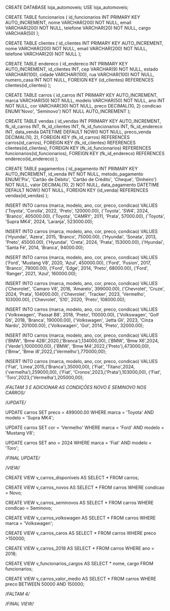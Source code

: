 CREATE DATABASE loja_automoveis;
USE loja_automoveis;

CREATE TABLE funcionarios (
    id_funcionarios INT PRIMARY KEY AUTO_INCREMENT,
    nome VARCHAR(200) NOT NULL,
    email VARCHAR(200) NOT NULL,
    telefone VARCHAR(20) NOT NULL,
    cargo VARCHAR(50)
);

CREATE TABLE clientes (
    id_clientes INT PRIMARY KEY AUTO_INCREMENT,
    nome VARCHAR(200) NOT NULL,
    email VARCHAR(200) NOT NULL,
    telefone VARCHAR(20) NOT NULL
);

CREATE TABLE endereco (
    id_endereco INT PRIMARY KEY AUTO_INCREMENT,
    id_clientes INT,
    cep VARCHAR(9) NOT NULL,
    estado VARCHAR(100),
    cidade VARCHAR(100),
    rua VARCHAR(100) NOT NULL,
    numero_casa INT NOT NULL,
    FOREIGN KEY (id_clientes) REFERENCES clientes(id_clientes)
);

CREATE TABLE carros (
    id_carros INT PRIMARY KEY AUTO_INCREMENT,
    marca VARCHAR(50) NOT NULL,
    modelo VARCHAR(50) NOT NULL,
    ano INT NOT NULL,
    cor VARCHAR(30) NOT NULL,
    preco DECIMAL(10, 2)
    condicao ENUM('Novo', 'Seminovo') NOT NULL AUTO_INCREMENT
);

CREATE TABLE vendas (
    id_vendas INT PRIMARY KEY AUTO_INCREMENT,
    fk_id_carros INT,
    fk_id_clientes INT,
    fk_id_funcionarios INT,
    fk_id_endereco INT,
    data_venda DATETIME DEFAULT NOW() NOT NULL,
    preco_venda DECIMAL(10, 2),
    FOREIGN KEY (fk_id_carros) REFERENCES carros(id_carros),
    FOREIGN KEY (fk_id_clientes) REFERENCES clientes(id_clientes),
    FOREIGN KEY (fk_id_funcionarios) REFERENCES funcionarios(id_funcionarios),
    FOREIGN KEY (fk_id_endereco) REFERENCES endereco(id_endereco)
);

CREATE TABLE pagamentos (
    id_pagamento INT PRIMARY KEY AUTO_INCREMENT,
    id_venda INT NOT NULL,
    metodo_pagamento ENUM('Pix', 'Cartão de Débito', 'Cartão de Crédito', 'Cheque', 'Dinheiro') NOT NULL,
    valor DECIMAL(10, 2) NOT NULL,
    data_pagamento DATETIME DEFAULT NOW() NOT NULL,
    FOREIGN KEY (id_venda) REFERENCES vendas(id_vendas)
);

INSERT INTO carros (marca, modelo, ano, cor, preco, condicao) VALUES
('Toyota', 'Corolla', 2022, 'Preto', 120000.00),
('Toyota', 'SW4', 2024, 'Branco', 405000.00),
('Toyota', 'CAMRY', 2011, 'Prata', 57000.00),
('Toyota', 'Supra MK4', 2024, 'Laranja', 523000.00);

INSERT INTO carros (marca, modelo, ano, cor, preco, condicao) VALUES
('Hyundai', 'Azera', 2015, 'Branco', 75000.00),
('Hyundai', 'Sonata', 2013, 'Preto', 45000.00),
('Hyundai', 'Creta', 2024, 'Prata', 153000.00),
('Hyundai', 'Santa Fé', 2014, 'Branca', 94000.00);

INSERT INTO carros (marca, modelo, ano, cor, preco, condicao) VALUES
('Ford', 'Mustang V8', 2020, 'Azul', 450000.00),
('Ford', 'Fusion', 2017, 'Branco', 79000.00),
('Ford', 'Edge', 2014, 'Preto', 68000.00),
('Ford', 'Ranger', 2021, 'Azul', 160000.00);

INSERT INTO carros (marca, modelo, ano, cor, preco, condicao) VALUES
('Chevrolet', 'Camaro V8', 2016, 'Amarelo', 399000.00),
('Chevrolet', 'Cruze', 2024, 'Prata', 104000.00),
('Chevrolet', 'Tracker', 2023, 'Vermelho', 103000.00),
('Chevrolet', 'S10', 2020, 'Preto', 108000.00);

INSERT INTO carros (marca, modelo, ano, cor, preco, condicao) VALUES
('Volkswagen', 'Passat B8', 2018, 'Preto', 110000.00),
('Volkswagen', 'Golf Gti', 2018, 'Branca', 190000.00),
('Volkswagen', 'Jetta Gli', 2023, 'Cinza Nardo', 201000.00),
('Volkswagen', 'Gol', 2014, 'Preto', 32000.00);

INSERT INTO carros (marca, modelo, ano, cor, preco, condicao) VALUES
('BMW', 'Bmw 428i',2020,('Branca'),134000,00),
('BMW', 'Bmw X6',2024,('Verde'),1000000,00),
('BMW', 'Bmw M4',2022,('Preto'),473000,00),
('Bmw', 'Bmw i8',2022,('Vermelho'),770000,00);


INSERT INTO carros (marca, modelo, ano, cor, preco, condicao) VALUES
('Fiat', 'Linea',2015,('Branca'),35000,00),
('Fiat', 'Titano',2024,('vermelha'),259000,00),
('Fiat', 'Cronos',2023,('Prata'),103000,00),
('Fiat', 'Toro',2023,('Vermelha'),205000,00);

/*FALTAM 3 E ADICIONAR AS CONDIÇÕES NOVO E SEMINOVO NOS CARROS/*

/*UPDATE/*

UPDATE carros
SET preco = 499000.00
WHERE marca = 'Toyota' AND modelo = 'Supra MK4';

UPDATE carros
SET cor = 'Vermelho'
WHERE marca = 'Ford' AND modelo = 'Mustang V8';

UPDATE carros
SET ano = 2024
WHERE marca = 'Fiat' AND modelo = 'Toro';

/*FINAL UPDATE/*

/*VIEW/*

CREATE VIEW v_carros_disponiveis AS
SELECT * FROM carros;

CREATE VIEW v_carros_novos AS
SELECT * FROM carros
WHERE condicao = Novo;

CREATE VIEW v_carros_seminovos AS
SELECT * FROM carros
WHERE condicao = Seminovo;

CREATE VIEW v_carros_volkswagen AS
SELECT * FROM carros
WHERE marca = 'Volkswagen';

CREATE VIEW v_carros_caros AS
SELECT * FROM carros
WHERE preco >150000;

CREATE VIEW v_carros_2018 AS
SELECT * FROM carros
WHERE ano = 2018;

CREATE VIEW v_funcionarios_cargos AS
SELECT * nome, cargo FROM funcionarios;

CREATE VIEW v_carros_valor_medio AS
SELECT * FROM carros 
WHERE preco BETWEEN 50000 AND 150000;

/*FALTAM 4/*

/*FINAL VIEW/*

